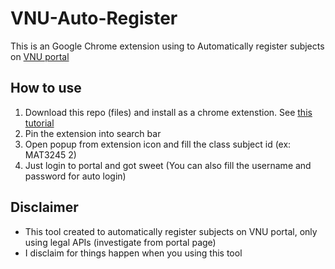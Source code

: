 # VNU-Auto-Register

This is an Google Chrome extension using to Automatically register subjects on [VNU portal](http://dangkyhoc.vnu.edu.vn)

## How to use
1. Download this repo (files) and install as a chrome extenstion. See [this tutorial](https://dev.to/ben/how-to-install-chrome-extensions-manually-from-github-1612)
2. Pin the extension into search bar
3. Open popup from extension icon and fill the class subject id (ex: MAT3245 2)
4. Just login to portal and got sweet (You can also fill the username and password for auto login)

## Disclaimer
- This tool created to automatically register subjects on VNU portal, only using legal APIs (investigate from portal page)
- I disclaim for things happen when you using this tool
